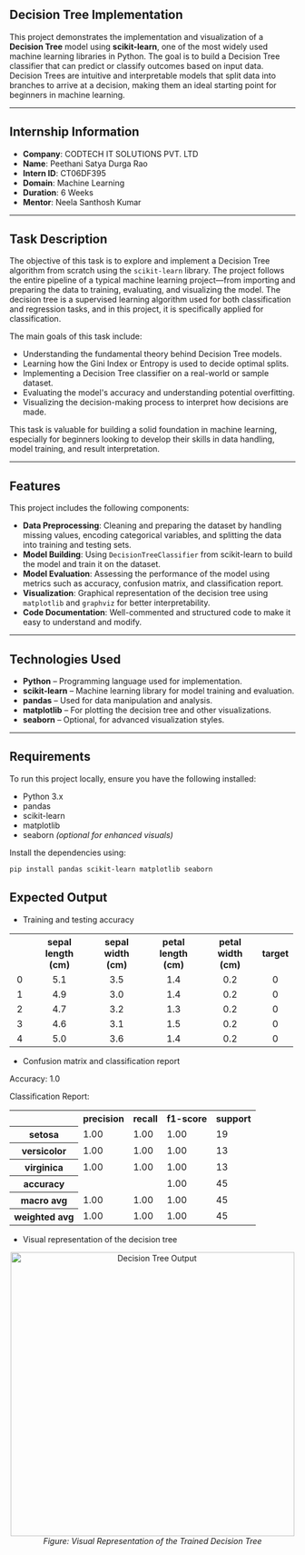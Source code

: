 ## Decision Tree Implementation

This project demonstrates the implementation and visualization of a **Decision Tree** model using **scikit-learn**, one of the most widely used machine learning libraries in Python. The goal is to build a Decision Tree classifier that can predict or classify outcomes based on input data. Decision Trees are intuitive and interpretable models that split data into branches to arrive at a decision, making them an ideal starting point for beginners in machine learning.

---

## Internship Information

- **Company**: CODTECH IT SOLUTIONS PVT. LTD  
- **Name**: Peethani Satya Durga Rao  
- **Intern ID**: CT06DF395  
- **Domain**: Machine Learning  
- **Duration**: 6 Weeks  
- **Mentor**: Neela Santhosh Kumar  

---

## Task Description

The objective of this task is to explore and implement a Decision Tree algorithm from scratch using the `scikit-learn` library. The project follows the entire pipeline of a typical machine learning project—from importing and preparing the data to training, evaluating, and visualizing the model. The decision tree is a supervised learning algorithm used for both classification and regression tasks, and in this project, it is specifically applied for classification.

The main goals of this task include:

- Understanding the fundamental theory behind Decision Tree models.
- Learning how the Gini Index or Entropy is used to decide optimal splits.
- Implementing a Decision Tree classifier on a real-world or sample dataset.
- Evaluating the model's accuracy and understanding potential overfitting.
- Visualizing the decision-making process to interpret how decisions are made.

This task is valuable for building a solid foundation in machine learning, especially for beginners looking to develop their skills in data handling, model training, and result interpretation.

---

## Features

This project includes the following components:

- **Data Preprocessing**: Cleaning and preparing the dataset by handling missing values, encoding categorical variables, and splitting the data into training and testing sets.
- **Model Building**: Using `DecisionTreeClassifier` from scikit-learn to build the model and train it on the dataset.
- **Model Evaluation**: Assessing the performance of the model using metrics such as accuracy, confusion matrix, and classification report.
- **Visualization**: Graphical representation of the decision tree using `matplotlib` and `graphviz` for better interpretability.
- **Code Documentation**: Well-commented and structured code to make it easy to understand and modify.

---

## Technologies Used

- **Python** – Programming language used for implementation.
- **scikit-learn** – Machine learning library for model training and evaluation.
- **pandas** – Used for data manipulation and analysis.
- **matplotlib** – For plotting the decision tree and other visualizations.
- **seaborn** – Optional, for advanced visualization styles.

---

## Requirements

To run this project locally, ensure you have the following installed:

- Python 3.x  
- pandas  
- scikit-learn  
- matplotlib  
- seaborn *(optional for enhanced visuals)*

Install the dependencies using:

```bash
pip install pandas scikit-learn matplotlib seaborn
```
## Expected Output

- Training and testing accuracy
<table style="width: 100%; table-layout: fixed; border-collapse: collaps; text-align: center; max-width: 500px;">
    <tr>
       <th width="20px"> </th><th>sepal length (cm) </th><th>	sepal width (cm) </th><th>	petal length (cm)	</th> <th>petal width (cm)</th><th>	target</th>
    </tr>
    <tr>
<td>0</td><td>	5.1</td><td>	3.5</td><td>	1.4	</td><td>0.2	</td><td>0</td>
    </tr>
    <tr>
<td>1</td><td>	4.9	</td><td>3.0	</td><td>1.4</td><td>	0.2</td><td>	0</td>
</tr><tr>
<td>2	</td><td>4.7	</td><td>3.2</td><td>	1.3</td><td>	0.2	</td><td>0</td>
</tr><tr>
<td>3	</td><td>4.6</td><td>	3.1</td><td>	1.5</td><td>	0.2</td><td>	0</td>
</tr><tr>
<td>4</td><td>	5.0</td><td>	3.6	</td><td>1.4	</td><td>0.2	</td><td>0</td>
    </tr>
</table>

  
- Confusion matrix and classification report
<p>
Accuracy: 1.0
</p>
<p>
Classification Report:
</p>
<table>
    <tr>
     <th> </th> <th>precision </th><th>  recall </th> <th>f1-score  </th> <th>support</th>
    </tr>
    <tr>
     <th> setosa    </td><td>   1.00   </td><td>   1.00  </td><td>    1.00    </td><td>    19 </td>
     </tr><tr>
 <th> versicolor    </td><td>   1.00   </td><td>   1.00   </td><td>   1.00   </td><td>     13 </td>
  </tr><tr>
 <th>  virginica    </td><td>   1.00  </td><td>    1.00   </td><td>   1.00   </td><td>     13 </td>
</tr><tr></tr>
<tr>
  <th>  accuracy   </td><td>          </td>     <td></td>    <td> 1.00 </td><td>       45 </td>
    </tr><tr>
 <th>  macro avg    </td><td>   1.00   </td><td>   1.00    </td><td>  1.00     </td><td>   45 </td>
   </tr><tr>
 <th> weighted avg   </td><td>    1.00   </td><td>   1.00    </td><td>  1.00   </td><td>     45 </td>
</tr>
</table>

- Visual representation of the decision tree

<p align="center">
  <img src="https://github.com/user-attachments/assets/5d5b5981-6c97-40b8-959d-ceb79ad97485" alt="Decision Tree Output" width="500"/>
  <br>
  <em>Figure: Visual Representation of the Trained Decision Tree</em>
</p>


